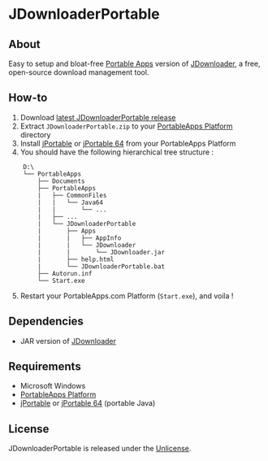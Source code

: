 # JDownloaderPortable

## About

Easy to setup and bloat-free [Portable Apps](https://portableapps.com/) version of [JDownloader](http://jdownloader.org/), a free, open-source download management tool.

## How-to

1. Download [latest JDownloaderPortable release](releases/latest)
2. Extract `JDownloaderPortable.zip` to your [PortableApps Platform](https://portableapps.com/download) directory
3. Install [jPortable](https://portableapps.com/apps/utilities/java_portable) or [jPortable 64](https://portableapps.com/apps/utilities/java_portable_64) from your PortableApps Platform
4. You should have the following hierarchical tree structure :
```
    D:\
    └── PortableApps
        ├── Documents
        ├── PortableApps
        |   ├── CommonFiles
        |   |   └── Java64
        |   |       └── ...
        |   ├── ...
        |   └── JDownloaderPortable
        |       ├── Apps
        |       |   ├── AppInfo
        |       |   └── JDownloader
        |       |       └── JDownloader.jar
        |       ├── help.html
        |       └── JDownloaderPortable.bat
        ├── Autorun.inf
        └── Start.exe
```
5. Restart your PortableApps.com Platform (`Start.exe`), and voila !

## Dependencies
- JAR version of [JDownloader](http://jdownloader.org/download/index)

## Requirements
- Microsoft Windows
- [PortableApps Platform](https://portableapps.com/download)
- [jPortable](https://portableapps.com/apps/utilities/java_portable) or [jPortable 64](https://portableapps.com/apps/utilities/java_portable_64) (portable Java)

## License
JDownloaderPortable is released under the [Unlicense](http://unlicense.org).